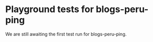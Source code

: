 # Playground tests for blogs-peru-ping
We are still awaiting the first test run for blogs-peru-ping.
